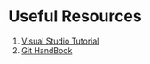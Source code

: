 # Useful Resources
1. [Visual Studio Tutorial](https://docs.microsoft.com/en-us/visualstudio/get-started/visual-studio-ide?view=vs-2017)
2. [Git HandBook](https://guides.github.com/introduction/git-handbook/)

